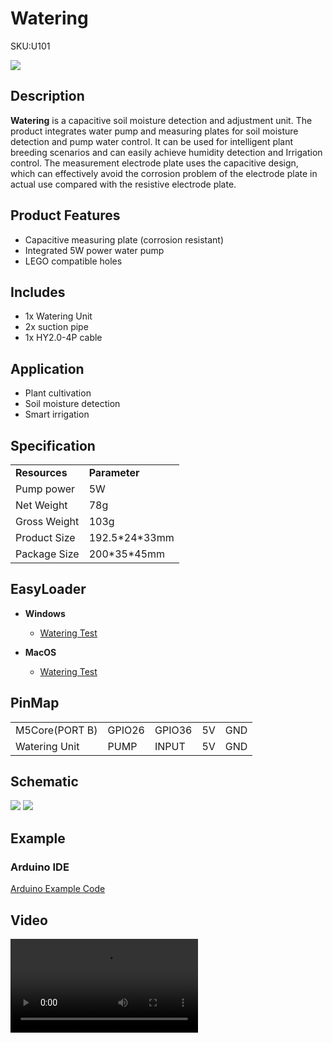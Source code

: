 # Watering

<el-tag effect="plain">SKU:U101</el-tag>

<div class="product_pic"><img src="assets/img/product_pics/unit/watering/watering_01.webp"></div>

## Description

**Watering** is a capacitive soil moisture detection and adjustment unit. The product integrates water pump and measuring plates for soil moisture detection and pump water control. It can be used for intelligent plant breeding scenarios and can easily achieve humidity detection and Irrigation control. The measurement electrode plate uses the capacitive design, which can effectively avoid the corrosion problem of the electrode plate in actual use compared with the resistive electrode plate.

## Product Features

- Capacitive measuring plate (corrosion resistant)
- Integrated 5W power water pump
- LEGO compatible holes

## Includes

- 1x Watering Unit
- 2x suction pipe
- 1x HY2.0-4P cable

## Application

- Plant cultivation
- Soil moisture detection
- Smart irrigation

## Specification
 
<table>
   <tr style="font-weight:bold">
      <td>Resources</td>
      <td>Parameter</td>
   </tr>
   <tr>
      <td>Pump power</td>
      <td>5W</td>
   </tr>
   <tr>
      <td>Net Weight</td>
      <td>78g</td>
   </tr>
   <tr>
      <td>Gross Weight</td>
      <td>103g</td>
   </tr>
   <tr>
      <td>Product Size</td>
      <td>192.5*24*33mm</td>
   </tr>
   <tr>
      <td>Package Size</td>
      <td>200*35*45mm</td>
   </tr>
 </table>

## EasyLoader

- **Windows** 
   - [Watering Test](https://m5stack.oss-cn-shenzhen.aliyuncs.com/EasyLoader/Windows/UNIT/For%20M5Core/EasyLoader_WATERING_UNIT_With_M5Core.exe)

- **MacOS** 
   - [Watering Test](https://m5stack.oss-cn-shenzhen.aliyuncs.com/EasyLoader/MacOS/UNIT/EasyLoader_Watering_UNIT_With_M5Core.dmg)

## PinMap

<table>
 <tr><td>M5Core(PORT B)</td><td>GPIO26</td><td>GPIO36</td><td>5V</td><td>GND</td></tr>
 <tr><td>Watering Unit</td><td>PUMP</td><td>INPUT</td><td>5V</td><td>GND</td></tr>
</table>

## Schematic

<img src="assets/img/product_pics/unit/watering/watering_sch_01.webp">
<img src="assets/img/product_pics/unit/watering/watering_sch_02.webp">

## Example

### Arduino IDE

[Arduino Example Code](https://github.com/m5stack/M5Stack/tree/master/examples/Unit/WATERING)

## Video

<video class="video_size" controls>
    <source src="https://m5stack.oss-cn-shenzhen.aliyuncs.com/video/Product_example_video/Unit/WATERING.mp4" type="video/mp4">
</video>

<script>

   var purchase_link = 'https://m5stack.com/products/watering-unit-with-mositure-sensor-and-pump';

   anchor_search(purchase_link);
   scrollFunc();

</script>